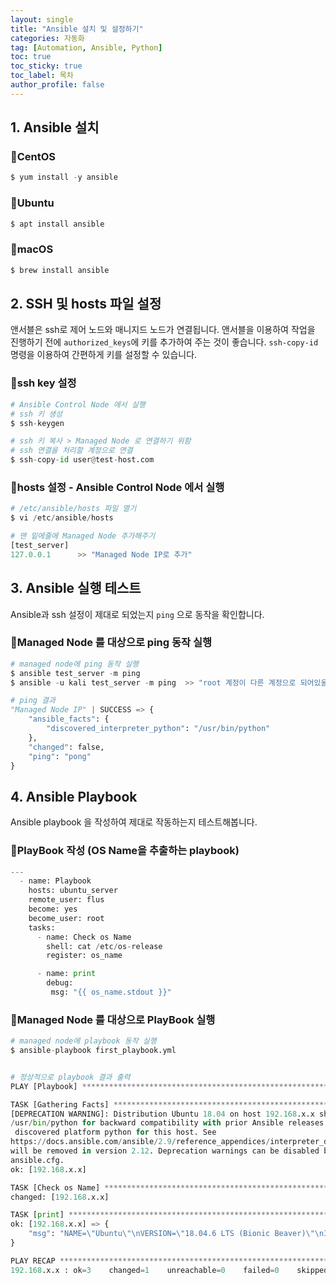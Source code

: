 ```yaml
---
layout: single
title: "Ansible 설치 및 설정하기"
categories: 자동화
tag: [Automation, Ansible, Python]
toc: true
toc_sticky: true
toc_label: 목차
author_profile: false
---
```


## 1. Ansible 설치



### 📜CentOS

```python
$ yum install -y ansible 
```



### 📜Ubuntu

```python
$ apt install ansible
```



### 📜macOS

```python
$ brew install ansible
```



## 2. SSH 및 hosts 파일 설정

앤서블은 ssh로 제어 노드와 매니지드 노드가 연결됩니다. 앤서블을 이용하여 작업을 진행하기 전에 `authorized_keys`에 키를 추가하여 주는 것이 좋습니다. `ssh-copy-id` 명령을 이용하여 간편하게 키를 설정할 수 있습니다.



### 📜ssh key 설정

```python
# Ansible Control Node 에서 실행
# ssh 키 생성 
$ ssh-keygen

# ssh 키 복사 > Managed Node 로 연결하기 위함
# ssh 연결을 처리할 계정으로 연결 
$ ssh-copy-id user@test-host.com
```



### 📜hosts 설정 - Ansible Control Node 에서 실행

```python
# /etc/ansible/hosts 파일 열기
$ vi /etc/ansible/hosts

# 맨 밑에줄에 Managed Node 추가해주기 
[test_server]
127.0.0.1      >> "Managed Node IP로 추가"
```



## 3. Ansible 실행 테스트

Ansible과 ssh 설정이 제대로 되었는지  `ping` 으로 동작을 확인합니다.



### 📜Managed Node 를 대상으로 ping 동작 실행

```python
# managed node에 ping 동작 실행
$ ansible test_server -m ping
$ ansible -u kali test_server -m ping  >> "root 계정이 다른 계정으로 되어있을 경우 계정입력"

# ping 결과
"Managed Node IP" | SUCCESS => {
    "ansible_facts": {
        "discovered_interpreter_python": "/usr/bin/python"
    }, 
    "changed": false, 
    "ping": "pong"
} 
```



## 4. Ansible Playbook 

Ansible playbook 을 작성하여 제대로 작동하는지 테스트해봅니다. 



### 📜PlayBook 작성 (OS Name을 추출하는 playbook)

```python
---
  - name: Playbook
    hosts: ubuntu_server
    remote_user: flus
    become: yes
    become_user: root
    tasks:
      - name: Check os Name  
        shell: cat /etc/os-release  
        register: os_name  

      - name: print
        debug:
         msg: "{{ os_name.stdout }}"
```



### 📜Managed Node 를 대상으로 PlayBook 실행

```python
# managed node에 playbook 동작 실행
$ ansible-playbook first_playbook.yml


# 정상적으로 playbook 결과 출력
PLAY [Playbook] *****************************************************************************************

TASK [Gathering Facts] *****************************************************************************************
[DEPRECATION WARNING]: Distribution Ubuntu 18.04 on host 192.168.x.x should use /usr/bin/python3, but is using 
/usr/bin/python for backward compatibility with prior Ansible releases. A future Ansible release will default to using the
 discovered platform python for this host. See 
https://docs.ansible.com/ansible/2.9/reference_appendices/interpreter_discovery.html for more information. This feature 
will be removed in version 2.12. Deprecation warnings can be disabled by setting deprecation_warnings=False in 
ansible.cfg.
ok: [192.168.x.x]

TASK [Check os Name] *****************************************************************************************
changed: [192.168.x.x]

TASK [print] *****************************************************************************************
ok: [192.168.x.x] => {
    "msg": "NAME=\"Ubuntu\"\nVERSION=\"18.04.6 LTS (Bionic Beaver)\"\nID=ubuntu\nID_LIKE=debian\nPRETTY_NAME=\"Ubuntu 18.04.6 LTS\"\nVERSION_ID=\"18.04\"\nHOME_URL=\"https://www.ubuntu.com/\"\nSUPPORT_URL=\"https://help.ubuntu.com/\"\nBUG_REPORT_URL=\"https://bugs.launchpad.net/ubuntu/\"\nPRIVACY_POLICY_URL=\"https://www.ubuntu.com/legal/terms-and-policies/privacy-policy\"\nVERSION_CODENAME=bionic\nUBUNTU_CODENAME=bionic"
}

PLAY RECAP *****************************************************************************************
192.168.x.x : ok=3    changed=1    unreachable=0    failed=0    skipped=0    rescued=0    ignored=0 
```

